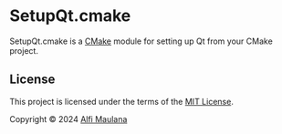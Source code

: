 # SetupQt.cmake

SetupQt.cmake is a [CMake](https://cmake.org/) module for setting up Qt from your CMake project.

## License

This project is licensed under the terms of the [MIT License](./LICENSE).

Copyright © 2024 [Alfi Maulana](https://github.com/threeal)
